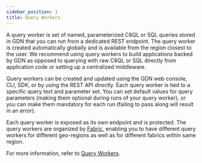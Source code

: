```yaml
---
sidebar_position: 1
title: Query Workers
---
```


A query worker is set of named, parameterized C8QL or SQL queries stored in GDN that you can run from a dedicated REST endpoint. The query worker is created automatically globally and is available from the region closest to the user. We recommend using query workers to build applications backed by GDN as opposed to querying with raw C8QL or SQL directly from application code or setting up a centralized middleware.

Query workers can be created and updated using the GDN web console, CLI, SDK, or by using the REST API directly. Each query worker is tied to a specific query text and parameter set. You can set default values for query parameters (making them optional during runs of your query worker), or you can make them mandatory for each run (failing to pass along will result in an error).

Each query worker is exposed as its own endpoint and is protected. The query workers are organized by [Fabric](../geofabrics/index.md), enabling you to have different query workers for different geo-regions as well as for different fabrics within same region.

For more information, refer to [Query Workers](query-workers.md).
